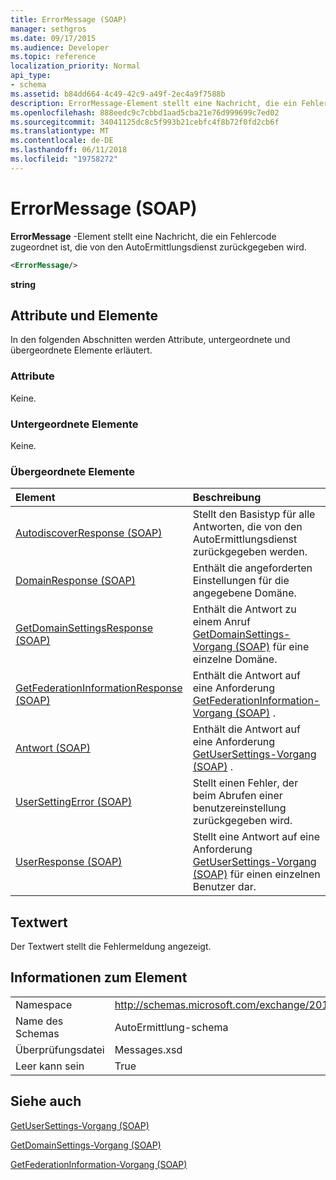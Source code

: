 ```yaml
---
title: ErrorMessage (SOAP)
manager: sethgros
ms.date: 09/17/2015
ms.audience: Developer
ms.topic: reference
localization_priority: Normal
api_type:
- schema
ms.assetid: b84dd664-4c49-42c9-a49f-2ec4a9f7588b
description: ErrorMessage-Element stellt eine Nachricht, die ein Fehlercode zugeordnet ist, die von den AutoErmittlungsdienst zurückgegeben wird.
ms.openlocfilehash: 888eedc9c7cbbd1aad5cba21e76d999699c7ed02
ms.sourcegitcommit: 34041125dc8c5f993b21cebfc4f8b72f0fd2cb6f
ms.translationtype: MT
ms.contentlocale: de-DE
ms.lasthandoff: 06/11/2018
ms.locfileid: "19758272"
---
```

# <a name="errormessage-soap"></a>ErrorMessage (SOAP)

**ErrorMessage** -Element stellt eine Nachricht, die ein Fehlercode zugeordnet ist, die von den AutoErmittlungsdienst zurückgegeben wird. 
  
```XML
<ErrorMessage/>
```

 **string**
## <a name="attributes-and-elements"></a>Attribute und Elemente

In den folgenden Abschnitten werden Attribute, untergeordnete und übergeordnete Elemente erläutert.
  
### <a name="attributes"></a>Attribute

Keine.
  
### <a name="child-elements"></a>Untergeordnete Elemente

Keine.
  
### <a name="parent-elements"></a>Übergeordnete Elemente

|**Element**|**Beschreibung**|
|:-----|:-----|
|[AutodiscoverResponse (SOAP)](autodiscoverresponse-soap.md) <br/> |Stellt den Basistyp für alle Antworten, die von den AutoErmittlungsdienst zurückgegeben werden.  <br/> |
|[DomainResponse (SOAP)](domainresponse-soap.md) <br/> |Enthält die angeforderten Einstellungen für die angegebene Domäne.  <br/> |
|[GetDomainSettingsResponse (SOAP)](getdomainsettingsresponse-soap.md) <br/> |Enthält die Antwort zu einem Anruf [GetDomainSettings-Vorgang (SOAP)](getdomainsettings-operation-soap.md) für eine einzelne Domäne.  <br/> |
|[GetFederationInformationResponse (SOAP)](getfederationinformationresponse-soap.md) <br/> |Enthält die Antwort auf eine Anforderung [GetFederationInformation-Vorgang (SOAP)](getfederationinformation-operation-soap.md) .  <br/> |
|[Antwort (SOAP)](response-soap.md) <br/> |Enthält die Antwort auf eine Anforderung [GetUserSettings-Vorgang (SOAP)](getusersettings-operation-soap.md) .  <br/> |
|[UserSettingError (SOAP)](usersettingerror-soap.md) <br/> |Stellt einen Fehler, der beim Abrufen einer benutzereinstellung zurückgegeben wird.  <br/> |
|[UserResponse (SOAP)](userresponse-soap.md) <br/> |Stellt eine Antwort auf eine Anforderung [GetUserSettings-Vorgang (SOAP)](getusersettings-operation-soap.md) für einen einzelnen Benutzer dar.  <br/> |
   
## <a name="text-value"></a>Textwert

Der Textwert stellt die Fehlermeldung angezeigt.
  
## <a name="element-information"></a>Informationen zum Element

|||
|:-----|:-----|
|Namespace  <br/> |http://schemas.microsoft.com/exchange/2010/Autodiscover  <br/> |
|Name des Schemas  <br/> |AutoErmittlung-schema  <br/> |
|Überprüfungsdatei  <br/> |Messages.xsd  <br/> |
|Leer kann sein  <br/> |True  <br/> |
   
## <a name="see-also"></a>Siehe auch



[GetUserSettings-Vorgang (SOAP)](getusersettings-operation-soap.md)
  
[GetDomainSettings-Vorgang (SOAP)](getdomainsettings-operation-soap.md)
  
[GetFederationInformation-Vorgang (SOAP)](getfederationinformation-operation-soap.md)

